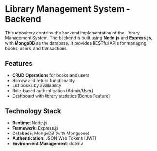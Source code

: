 # Library Management System - Backend

This repository contains the backend implementation of the Library Management System. The backend is built using **Node.js** and **Express.js**, with **MongoDB** as the database. It provides RESTful APIs for managing books, users, and transactions.

## Features
- **CRUD Operations** for books and users
- Borrow and return functionality
- List books by availability
- Role-based authentication (Admin/User)
- Dashboard with library statistics (Bonus Feature)

## Technology Stack
- **Runtime**: Node.js
- **Framework**: Express.js
- **Database**: MongoDB (with Mongoose)
- **Authentication**: JSON Web Tokens (JWT)
- **Environment Management**: dotenv